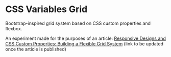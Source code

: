 # CSS Variables Grid

Bootstrap-inspired grid system based on CSS custom properties and flexbox.


An experiment made for the purposes of an article: 
[Responsive Designs and CSS Custom Properties: Building a Flexible Grid System](https://css-tricks.com/) (link to be updated once the article is published)
